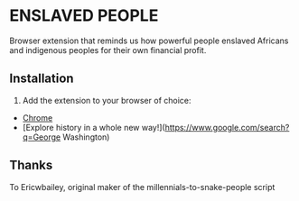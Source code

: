 # ENSLAVED PEOPLE

Browser extension that reminds us how powerful people enslaved Africans and indigenous peoples for their own financial profit.


## Installation

1. Add the extension to your browser of choice: 
  - [Chrome](https://chrome.google.com/webstore/detail/millennials-to-snake-peop/jhkibealmjkbkafogihpeidfcgnigmlf)
- [Explore history in a whole new way!](https://www.google.com/search?q=George Washington)

## Thanks
To Ericwbailey, original maker of the millennials-to-snake-people script
